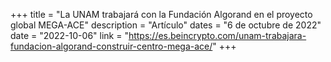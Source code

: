 +++
title = "La UNAM trabajará con la Fundación Algorand en el proyecto global MEGA-ACE"
description = "Artículo"
dates = "6 de octubre de 2022"
date = "2022-10-06"
link = "https://es.beincrypto.com/unam-trabajara-fundacion-algorand-construir-centro-mega-ace/"
+++

